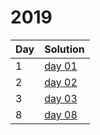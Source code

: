 # 2019


| Day | Solution |
| --- | --- |
| 1 | [day 01](/2019/day_01/src/main.rs) |
| 2 | [day 02](/2019/day_02/src/main.rs) |
| 3 | [day 03](/2019/day_03/src/main.rs) |
| 8 | [day 08](/2019/day_08/src/main.rs) |